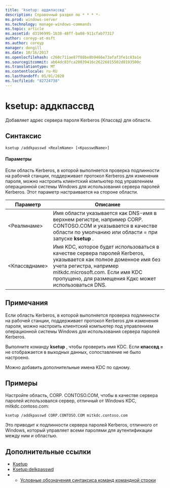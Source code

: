 ```yaml
---
title: 'ksetup: аддкпассвд'
description: Справочный раздел по * * * *-
ms.prod: windows-server
ms.technology: manage-windows-commands
ms.topic: article
ms.assetid: d3196995-1b38-48ff-ba08-911cfab77317
author: coreyp-at-msft
ms.author: coreyp
manager: dongill
ms.date: 10/16/2017
ms.openlocfilehash: c260c711ae87f88be8b9466e73afaf3fe1c83a1e
ms.sourcegitcommit: ab64dc83fca28039416c26226815502d0193500c
ms.translationtype: MT
ms.contentlocale: ru-RU
ms.lasthandoff: 05/01/2020
ms.locfileid: "82724738"
---
```

# <a name="ksetupaddkpasswd"></a>ksetup: аддкпассвд



Добавляет адрес сервера пароля Kerberos (Кпассвд) для области.

## <a name="syntax"></a>Синтаксис

```
ksetup /addkpasswd <RealmName> [<KpasswdName>]
```

#### <a name="parameters"></a>Параметры

Если область Kerberos, в которой выполняется проверка подлинности на рабочей станции, поддерживает протокол Kerberos для изменения пароля, можно настроить клиентский компьютер под управлением операционной системы Windows для использования сервера паролей Kerberos. Этот параметр настраивается на стороне области.

|Параметр|Описание|
|---------|-----------|
|\<Реалмнаме>|Имя области указывается как DNS-имя в верхнем регистре, например CORP. CONTOSO.COM и указывается в качестве области по умолчанию или области = при запуске **ksetup** .|
|\<Кпассвднаме>|Имя KDC, которое будет использоваться в качестве сервера паролей Kerberos, указывается как полное доменное имя без учета регистра, например mitkdc.microsoft.com. Если имя KDC пропущено, для размещения Кдкс может использоваться DNS.|

## <a name="remarks"></a>Примечания

Если область Kerberos, в которой выполняется проверка подлинности на рабочей станции, поддерживает протокол Kerberos для изменения пароля, можно настроить клиентский компьютер под управлением операционной системы Windows для использования сервера паролей Kerberos.

Выполните команду **ksetup** , чтобы проверить имя KDC. Если **кпассвд =** не отображается в выходных данных, сопоставление не было настроено.

Можно добавить дополнительные имена KDC по одному.

## <a name="examples"></a>Примеры

Настройте область, CORP. CONTOSO.COM, чтобы в качестве сервера паролей использовался сервер, отличный от Windows KDC, mitkdc.contoso.com:
```
ksetup /addkpasswd CORP.CONTOSO.COM mitkdc.contoso.com
```
Это приводит к подлинности сервера паролей Kerberos, отличного от Windows, который управляет всеми паролями для аутентификации между ним и областью.

## <a name="additional-references"></a>Дополнительные ссылки

-   [Ksetup](ksetup.md)
-   [Ksetup:delkpasswd](ksetup-delkpasswd.md)
-   - [Условные обозначения синтаксиса команд командной строки](command-line-syntax-key.md)